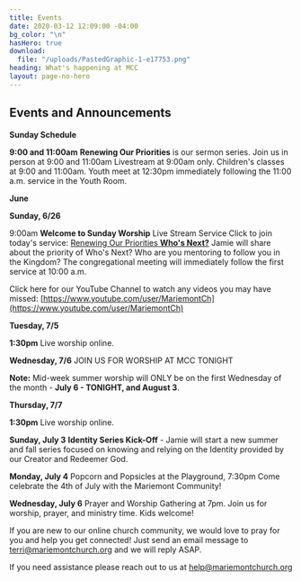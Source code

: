 ```yaml
---
title: Events
date: 2020-03-12 12:09:00 -04:00
bg_color: "\n"
hasHero: true
download:
  file: "/uploads/PastedGraphic-1-e17753.png"
heading: What's happening at MCC
layout: page-no-hero
---
```


## Events and Announcements

**Sunday Schedule**

**9:00 and 11:00am** 
**Renewing Our Priorities** is our sermon series.  Join us in person at 9:00 and 11:00am Livestream at 9:00am only. Children's classes at 9:00 and 11:00am. Youth meet at 12:30pm immediately following the 11:00 a.m. service in the Youth Room.


**June**

**Sunday, 6/26** 

9:00am **Welcome to Sunday Worship** Live Stream Service Click to join today's service: [Renewing Our Priorities **Who's Next?**](https://youtu.be/L-y3CUtYlnU) Jamie will share about the priority of Who's Next? Who are you mentoring to follow you in the Kingdom? The congregational meeting will immediately follow the first service at 10:00 a.m.

Click here for our YouTube Channel to watch any videos you may have missed:
[https://www.youtube.com/user/MariemontCh](https://www.youtube.com/user/MariemontCh)

**Tuesday, 7/5**

**1:30pm** Live worship online.

**Wednesday, 7/6** JOIN US FOR WORSHIP AT MCC TONIGHT

**Note:** Mid-week summer worship will ONLY be on the first Wednesday of the month - **July 6 - TONIGHT, and August 3**.

**Thursday, 7/7** 

**1:30pm** Live worship online.


**Sunday, July 3**  **Identity Series Kick-Off** - Jamie will start a new summer and fall series focused on knowing and relying on the Identity provided by our Creator and Redeemer God.

**Monday, July 4**  Popcorn and Popsicles at the Playground, 7:30pm
Come celebrate the 4th of July with the Mariemont Community!

**Wednesday, July 6**  Prayer and Worship Gathering at 7pm.
Join us for worship, prayer, and ministry time. Kids welcome!


If you are new to our online church community, we would love to pray for you and help you get connected! Just send an email message to [terri@mariemontchurch.org](http://terri@mariemontchurch.org) and we will reply ASAP.

If you need assistance please reach out to us at [help@mariemontchurch.org](http://help@mariemontchurch.org)

